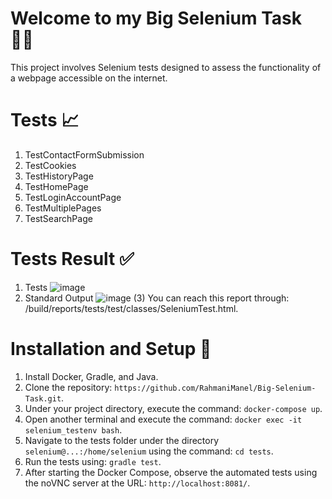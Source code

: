 # Welcome to my Big Selenium Task 💁‍♀️
This project involves Selenium tests designed to assess the functionality of a webpage accessible on the internet.
# Tests 📈
1. TestContactFormSubmission
2. TestCookies
3. TestHistoryPage
4. TestHomePage
5. TestLoginAccountPage
6. TestMultiplePages
7. TestSearchPage
# Tests Result ✅
1. Tests
![image](https://github.com/RahmaniManel/Big-Selenium-Task/assets/82101546/3733bde2-1270-482f-8a12-e2661e05790e)
2. Standard Output
![image (3)](https://github.com/RahmaniManel/Big-Selenium-Task/assets/82101546/1008f3a3-073e-49b1-967a-dc52ef267bd7)
You can reach this report through: /build/reports/tests/test/classes/SeleniumTest.html.
# Installation and Setup 🐰
1. Install Docker, Gradle, and Java.
2. Clone the repository: `https://github.com/RahmaniManel/Big-Selenium-Task.git`.
3. Under your project directory, execute the command: `docker-compose up`.
4. Open another terminal and execute the command: `docker exec -it selenium_testenv bash`.
5. Navigate to the tests folder under the directory `selenium@...:/home/selenium` using the command: `cd tests`.
6. Run the tests using: `gradle test`.
7. After starting the Docker Compose, observe the automated tests using the noVNC server at the URL: `http://localhost:8081/`.

